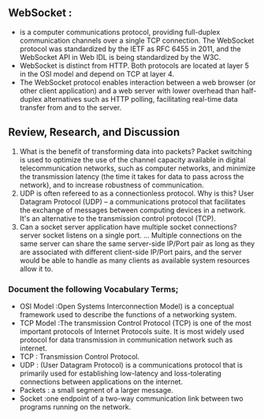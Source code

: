## WebSocket :
* is a computer communications protocol, providing full-duplex communication channels over a single TCP connection. The WebSocket protocol was standardized by the IETF as RFC 6455 in 2011, and the WebSocket API in Web IDL is being standardized by the W3C.
* WebSocket is distinct from HTTP. Both protocols are located at layer 5 in the OSI model and depend on TCP at layer 4.
* The WebSocket protocol enables interaction between a web browser (or other client application) and a web server with lower overhead than half-duplex alternatives such as HTTP polling, facilitating real-time data transfer from and to the server.



## Review, Research, and Discussion
1. What is the benefit of transforming data into packets?
Packet switching is used to optimize the use of the channel capacity available in digital telecommunication networks, such as computer networks, and minimize the transmission latency (the time it takes for data to pass across the network), and to increase robustness of communication.
2. UDP is often refereed to as a connectionless protocol. Why is this?
User Datagram Protocol (UDP) – a communications protocol that facilitates the exchange of messages between computing devices in a network. It's an alternative to the transmission control protocol (TCP).
3. Can a socket server application have multiple socket connections?
server socket listens on a single port. ... Multiple connections on the same server can share the same server-side IP/Port pair as long as they are associated with different client-side IP/Port pairs, and the server would be able to handle as many clients as available system resources allow it to.


### Document the following Vocabulary Terms;
* OSI Model :Open Systems Interconnection Model) is a conceptual framework used to describe the functions of a networking system. 
* TCP Model :The transmission Control Protocol (TCP) is one of the most important protocols of Internet Protocols suite. It is most widely used protocol for data transmission in communication network such as internet.
* TCP : Transmission Control Protocol.
* UDP : (User Datagram Protocol) is a communications protocol that is primarily used for establishing low-latency and loss-tolerating connections between applications on the internet.
* Packets : a small segment of a larger message.
* Socket :one endpoint of a two-way communication link between two programs running on the network. 

